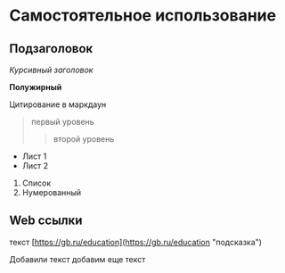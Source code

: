 # Самостоятельное использование # 

## Подзаголовок ## 

*Курсивный заголовок*  

**Полужирный**  

Цитирование в маркдаун
> первый уровень
>> второй уровень

* Лист 1
* Лист 2

1. Список
2. Нумерованный 


## Web ссылки ##  
текст [https://gb.ru/education](https://gb.ru/education "подсказка")

Добавили текст 
добавим еще текст
